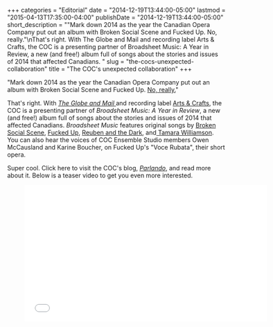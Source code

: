 +++
categories = "Editorial"
date = "2014-12-19T13:44:00-05:00"
lastmod = "2015-04-13T17:35:00-04:00"
publishDate = "2014-12-19T13:44:00-05:00"
short_description = "\"Mark down 2014 as the year the Canadian Opera Company put out an album with Broken Social Scene and Fucked Up. No, really.\"\nThat's right. With The Globe and Mail and recording label Arts & Crafts, the COC is a presenting partner of Broadsheet Music: A Year in Review, a new (and free!) album full of songs about the stories and issues of 2014 that affected Canadians. "
slug = "the-cocs-unexpected-collaboration"
title = "The COC&#039;s unexpected collaboration"
+++

"Mark down 2014 as the year the Canadian Opera Company put out an album with Broken Social Scene and Fucked Up. <a href="http://www.coc.ca/ExploreAndLearn/NewToOpera/OnlineLearningCentre/ParlandoTheCOCBlog.aspx?EntryID=46874" target="_blank">No, really.</a>"<p></p><p>That's right. With&nbsp;<a href="http://www.theglobeandmail.com/arts/broadsheet-music-a-year-in-review/article22120572/" target="_blank"><em>The Globe and Mail</em> </a>and&nbsp;recording label <a href="http://www.arts-crafts.ca/" target="_blank">Arts &amp; Crafts</a>, the COC is a presenting partner of&nbsp;<em>Broadsheet Music: A Year in Review</em>, a new (and free!) album full of songs about the stories and issues of 2014 that affected Canadians. <em>Broadsheet Music</em> features original songs by&nbsp;<a href="http://www.brokensocialscene.ca/" target="_blank">Broken Social Scene</a>, <a href="http://fuckedup.cc/" target="_blank">Fucked Up</a>, <a href="http://reubenandthedark.com/" target="_blank">Reuben and the Dark</a>, and<a href="http://music.cbc.ca/#!/artists/TAMARA-WILLIAMSON" target="_blank"> Tamara Williamson</a>. You can also hear the voices of COC Ensemble Studio members Owen McCausland and Karine Boucher, on Fucked Up's "Voce Rubata", their short opera.</p><p>Super cool. Click here to visit the COC's blog,&nbsp;<a href="http://www.coc.ca/ExploreAndLearn/NewToOpera/OnlineLearningCentre/ParlandoTheCOCBlog?EntryID=46874" target="_blank"><em>Parlando</em></a>, and read more about it. Below is a teaser video to get you even more interested.</p><p><figure data-type="video"><iframe src="//www.youtube.com/embed/Hz6tPL-s44E" width="560" height="315" frameborder="0" allowfullscreen="allowfullscreen"></iframe></figure></p>

